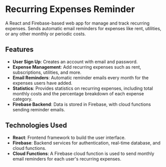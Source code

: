 # Recurring Expenses Reminder

A React and Firebase-based web app for manage and track recurring expenses. Sends automatic email reminders for expenses like rent, utilities, or any other monthly or periodic costs.

## Features

- **User Sign Up**: Creates an account with email and password.
- **Expense Management**: Add recurring expenses such as rent, subscriptions, utilities, and more.
- **Email Reminders**: Automatic reminder emails every month for the expenses users have added.
- **Statistics**: Provides statistics on recurring expenses, including total monthly costs and the percentage breakdown of each expense category.
- **Firebase Backend**: Data is stored in Firebase, with cloud functions sending reminder emails.

## Technologies Used

- **React**: Frontend framework to build the user interface.
- **Firebase**: Backend services for authentication, real-time database, and cloud functions.
- **Cloud Functions**: A Firebase cloud function is used to send monthly email reminders for each user's recurring expenses.